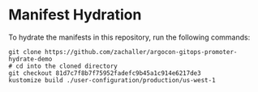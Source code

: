 # Manifest Hydration

To hydrate the manifests in this repository, run the following commands:

```shell
git clone https://github.com/zachaller/argocon-gitops-promoter-hydrate-demo
# cd into the cloned directory
git checkout 81d7c7f8b7f75952fadefc9b45a1c914e6217de3
kustomize build ./user-configuration/production/us-west-1
```
